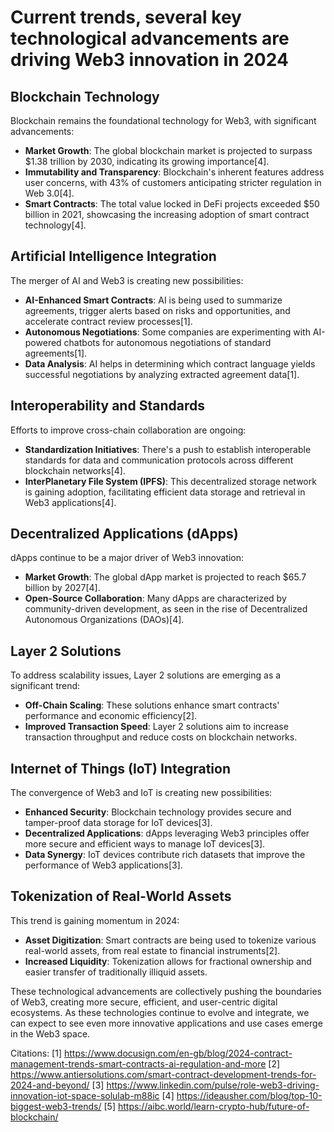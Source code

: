 # Current trends, several key technological advancements are driving Web3 innovation in 2024

## Blockchain Technology

Blockchain remains the foundational technology for Web3, with significant advancements:

- **Market Growth**: The global blockchain market is projected to surpass $1.38 trillion by 2030, indicating its growing importance[4].
- **Immutability and Transparency**: Blockchain's inherent features address user concerns, with 43% of customers anticipating stricter regulation in Web 3.0[4].
- **Smart Contracts**: The total value locked in DeFi projects exceeded $50 billion in 2021, showcasing the increasing adoption of smart contract technology[4].

## Artificial Intelligence Integration

The merger of AI and Web3 is creating new possibilities:

- **AI-Enhanced Smart Contracts**: AI is being used to summarize agreements, trigger alerts based on risks and opportunities, and accelerate contract review processes[1].
- **Autonomous Negotiations**: Some companies are experimenting with AI-powered chatbots for autonomous negotiations of standard agreements[1].
- **Data Analysis**: AI helps in determining which contract language yields successful negotiations by analyzing extracted agreement data[1].

## Interoperability and Standards

Efforts to improve cross-chain collaboration are ongoing:

- **Standardization Initiatives**: There's a push to establish interoperable standards for data and communication protocols across different blockchain networks[4].
- **InterPlanetary File System (IPFS)**: This decentralized storage network is gaining adoption, facilitating efficient data storage and retrieval in Web3 applications[4].

## Decentralized Applications (dApps)

dApps continue to be a major driver of Web3 innovation:

- **Market Growth**: The global dApp market is projected to reach $65.7 billion by 2027[4].
- **Open-Source Collaboration**: Many dApps are characterized by community-driven development, as seen in the rise of Decentralized Autonomous Organizations (DAOs)[4].

## Layer 2 Solutions

To address scalability issues, Layer 2 solutions are emerging as a significant trend:

- **Off-Chain Scaling**: These solutions enhance smart contracts' performance and economic efficiency[2].
- **Improved Transaction Speed**: Layer 2 solutions aim to increase transaction throughput and reduce costs on blockchain networks.

## Internet of Things (IoT) Integration

The convergence of Web3 and IoT is creating new possibilities:

- **Enhanced Security**: Blockchain technology provides secure and tamper-proof data storage for IoT devices[3].
- **Decentralized Applications**: dApps leveraging Web3 principles offer more secure and efficient ways to manage IoT devices[3].
- **Data Synergy**: IoT devices contribute rich datasets that improve the performance of Web3 applications[3].

## Tokenization of Real-World Assets

This trend is gaining momentum in 2024:

- **Asset Digitization**: Smart contracts are being used to tokenize various real-world assets, from real estate to financial instruments[2].
- **Increased Liquidity**: Tokenization allows for fractional ownership and easier transfer of traditionally illiquid assets.

These technological advancements are collectively pushing the boundaries of Web3, creating more secure, efficient, and user-centric digital ecosystems. As these technologies continue to evolve and integrate, we can expect to see even more innovative applications and use cases emerge in the Web3 space.

Citations:
[1] https://www.docusign.com/en-gb/blog/2024-contract-management-trends-smart-contracts-ai-regulation-and-more
[2] https://www.antiersolutions.com/smart-contract-development-trends-for-2024-and-beyond/
[3] https://www.linkedin.com/pulse/role-web3-driving-innovation-iot-space-solulab-m88ic
[4] https://ideausher.com/blog/top-10-biggest-web3-trends/
[5] https://aibc.world/learn-crypto-hub/future-of-blockchain/
